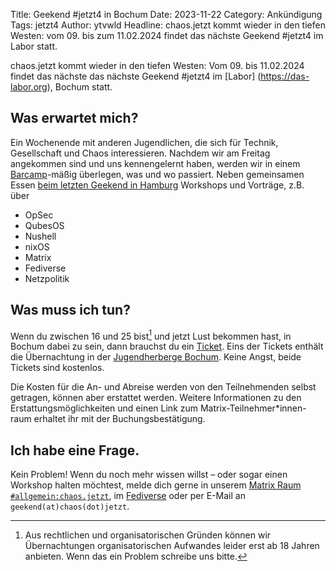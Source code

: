 Title: Geekend #jetzt4 in Bochum
Date: 2023-11-22
Category: Ankündigung
Tags: jetzt4
Author: ytvwld
Headline: chaos.jetzt kommt wieder in den tiefen Westen: vom 09. bis zum 11.02.2024 findet das nächste Geekend #jetzt4 im Labor statt.

chaos.jetzt kommt wieder in den tiefen Westen: Vom 09. bis 11.02.2024 findet das nächste
das nächste Geekend #jetzt4 im [Labor] (https://das-labor.org), Bochum statt.

## Was erwartet mich?

Ein Wochenende mit anderen Jugendlichen, die sich für Technik, Gesellschaft und Chaos interessieren.
Nachdem wir am Freitag angekommen sind und uns kennengelernt haben, werden wir in einem
[Barcamp](https://de.wikipedia.org/wiki/Barcamp)-mäßig überlegen, was und wo
passiert. Neben gemeinsamen Essen
[beim letzten Geekend in Hamburg](/articles/jetzt3-tickets-verfuegbar.html)
Workshops und Vorträge, z.B. über

 * OpSec
 * QubesOS
 * Nushell
 * nixOS
 * Matrix
 * Fediverse
 * Netzpolitik

## Was muss ich tun?

Wenn du zwischen 16 und 25 bist[^1] und jetzt Lust bekommen hast, in Bochum dabei zu
sein, dann brauchst du ein [Ticket](https://tickets.chaostreff-flensburg.de/chaos.jetzt/jetzt4/).
Eins der Tickets enthält die Übernachtung in der [Jugendherberge Bochum](https://www.jugendherberge.de/jugendherbergen/bochum/).
Keine Angst, beide Tickets sind kostenlos.

Die Kosten für die An- und Abreise werden von den Teilnehmenden selbst getragen, können aber erstattet werden. Weitere Informationen zu den Erstattungsmöglichkeiten und einen Link zum Matrix-Teilnehmer*innen-raum erhaltet ihr mit der Buchungsbestätigung.

## Ich habe eine Frage.

Kein Problem! Wenn du noch mehr wissen willst – oder sogar einen Workshop halten
möchtest, melde dich gerne in unserem [Matrix Raum `#allgemein:chaos.jetzt`](https://matrix.to/#/#allgemein:chaos.jetzt),
im [Fediverse](https://chaos.social/@jetzt) oder per E-Mail an `geekend(at)chaos(dot)jetzt`.

[^1]: Aus rechtlichen und organisatorischen Gründen können wir Übernachtungen
    organisatorischen Aufwandes leider erst ab 18 Jahren anbieten. Wenn das ein Problem
    schreibe uns bitte.
